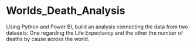 # Worlds_Death_Analysis
Using Python and Power BI, build an analysis connecting the data from two datasets: One regarding the Life Expectancy and the other the number of deaths by cause across the world.
